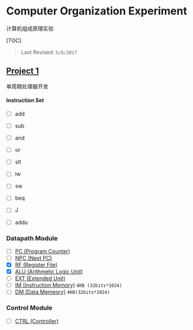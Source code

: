 # Computer Organization Experiment

计算机组成原理实验

[TOC]

> Last Revised: `5/8/2017`

## [Project 1](Project_1/)

单周期处理器开发

#### Instruction Set
- [ ] add
- [ ] sub
- [ ] and
- [ ] or
- [ ] slt
- [ ] lw
- [ ] sw
- [ ] beq
- [ ] J
- [ ] addu


### Datapath Module

- [ ] [PC (Program Counter)](Project_1/)
- [ ] [NPC (Next PC)](Project_1/)
- [x] [RF (Register File)](Project_1/rf.v)
- [x] [ALU (Arithmetic Logic Unit)](Project_1/alu.v)
- [ ] [EXT (Extended Unit)](Project_1/)
- [ ] [IM (Instruction Memory)](Project_1/) `4KB (32bits*1024)`
- [ ] [DM (Data Memeory)](Project_1/) `4KB(32bits*1024)`

### Control Module

- [ ] [CTRL (Controller)]()
